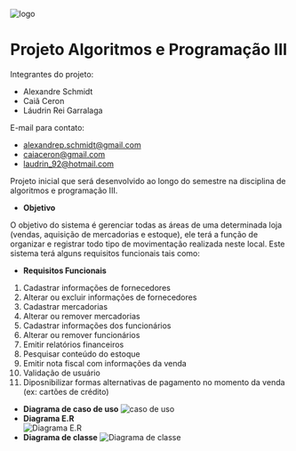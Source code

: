 ![logo](http://sisdia.abmes.org.br/images/logo/5000_Logo.jpg)
# Projeto Algoritmos e Programação III
Integrantes do projeto: 
* Alexandre Schmidt  
* Caiã Ceron  
* Láudrin Rei Garralaga  

E-mail para contato:
* alexandrep.schmidt@gmail.com  
* caiaceron@gmail.com  
* laudrin_92@hotmail.com    

Projeto inicial que será desenvolvido ao longo do semestre na disciplina de algoritmos e programação III.
* **Objetivo**

O objetivo do sistema é gerenciar todas as áreas de uma determinada loja (vendas, aquisição de mercadorias e estoque), ele terá a função de organizar e registrar todo tipo de movimentação realizada neste local. Este sistema terá alguns requisitos funcionais tais como:
* **Requisitos Funcionais**
1. Cadastrar informações de fornecedores
2. Alterar ou excluir informações de fornecedores
3. Cadastrar mercadorias
4. Alterar ou remover mercadorias
5. Cadastrar informações dos funcionários
6. Alterar ou remover funcionários
7. Emitir relatórios financeiros
8. Pesquisar conteúdo do estoque
9. Emitir nota fiscal com informações da venda
10. Validação de usuário
11. Diposnibilizar formas alternativas de pagamento no momento da venda (ex: cartões de crédito)

* **Diagrama de caso de uso**
  ![caso  de uso](https://github.com/AlexandreSchmidt/AlgoritmosIII/blob/master/Diagrama%20de%20caso%20de%20uso.png)  
* **Diagrama E.R**  
 ![Diagrama E.R](https://github.com/AlexandreSchmidt/AlgoritmosIII/blob/master/diagrama%20E.R.png)  
 * **Diagrama de classe**
 ![Diagrama de classe](https://github.com/AlexandreSchmidt/AlgoritmosIII/blob/master/Diagrama%20de%20classe.png)
  
